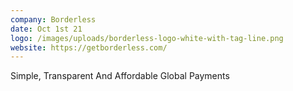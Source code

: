```yaml
---
company: Borderless
date: Oct 1st 21
logo: /images/uploads/borderless-logo-white-with-tag-line.png
website: https://getborderless.com/
---
```

Simple, Transparent And Affordable Global Payments